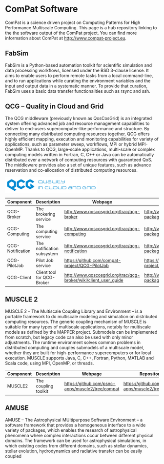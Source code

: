 # ComPat Software

ComPat is a science driven project on Computing Patterns for High Performance Multiscale Computing. 
This page is a hub repository linking to the the software output of the ComPat project.
You can find more information about ComPat at http://www.compat-project.eu.

## FabSim
FabSim is a Python-based automation toolkit for scientific simulation and data processing workflows, licensed under the BSD 3-clause license. It aims to enable users to perform remote tasks from a local command-line, and to run applications while curating the environment variables and the input and output data in a systematic manner. To provide that curation, FabSim uses a basic data transfer functionalities such as rsync and ssh.

## QCG – Quality in Cloud and Grid
The QCG middleware (previously known as QosCosGrid) is an integrated system offering advanced job and resource management capabilities to deliver to end-users supercomputer-like performance and structure. By connecting many distributed computing resources together, QCG offers highly efficient mapping, execution and monitoring capabilities for variety of applications, such as parameter sweep, workflows, MPI or hybrid MPI-OpenMP. Thanks to QCG, large-scale applications, multi-scale or complex computing models written in Fortran, C, C++ or Java can be automatically distributed over a network of computing resources with guaranteed QoS. The middleware provides also a set of unique features, such as advance reservation and co-allocation of distributed computing resources.

<img src="/qcg-wb.png?raw=true" width="300">

| Component        | Description                | Webpage                                         | Repository  |
| ---------------- | -------------------------- | ----------------------------------------------- | ----------- |
| QCG-Broker       | The brokering service      | http://www.qoscosgrid.org/trac/qcg-broker       | http://www.qoscosgrid.org/qcg-packages/centos7-compat/ |
| QCG-Computing    | The computing service      | http://www.qoscosgrid.org/trac/qcg-computing    | http://www.qoscosgrid.org/qcg-packages/centos7-compat/ |
| QCG-Notification | The notification subsystem | http://www.qoscosgrid.org/trac/qcg-notification | http://www.qoscosgrid.org/qcg-packages/centos7-compat/ |
| QCG-PilotJob     | Pilot Job service          | https://github.com/compat-project/QCG-PilotJob  | https://github.com/compat-project/QCG-PilotJob |
| QCG-Client       | Client tool for QCG-Broker | http://www.qoscosgrid.org/trac/qcg-broker/wiki/client_user_guide | http://www.qoscosgrid.org/qcg-packages/centos7-compat/ |

## MUSCLE 2
MUSCLE 2 – The Multiscale Coupling Library and Environment – is a portable framework to do multiscale modeling and simulation on distributed computing resources. The generic coupling mechanism of MUSCLE is suitable for many types of multiscale applications, notably for multiscale models as defined by the MAPPER project. Submodels can be implemented from scratch, but legacy code can also be used with only minor adjustments. The runtime environment solves common problems in distributed computing and couples submodels of a multiscale model, whether they are built for high-performance supercomputers or for local execution. MUSCLE supports Java, C, C++, Fortran, Python, MATLAB and Scala code, using MPI, OpenMP, or threads.

| Component        | Description                | Webpage                                         | Repository  |
| ---------------- | -------------------------- | ----------------------------------------------- | ----------- |
| MUSCLE2          | The coupling toolkit       | https://github.com/psnc-apps/muscle2/tree/compat | https://github.com/psnc-apps/muscle2/tree/compat |


## AMUSE
AMUSE – The Astrophysical MUltipurpose Software Environment – a software framework that provides a homogeneous interface to a wide variety of packages, which enables the research of astrophysical phenomena where complex interactions occur between different physical domains. The framework can be used for astrophysical simulations, in which existing codes from different domains, such as stellar dynamics, stellar evolution, hydrodynamics and radiative transfer can be easily coupled
